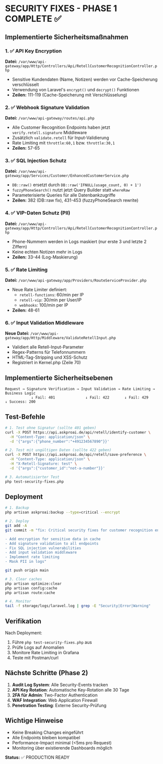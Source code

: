 # SECURITY FIXES - PHASE 1 COMPLETE ✅

## Implementierte Sicherheitsmaßnahmen

### 1. ✅ API Key Encryption
**Datei:** `/var/www/api-gateway/app/Http/Controllers/Api/RetellCustomerRecognitionController.php`
- Sensitive Kundendaten (Name, Notizen) werden vor Cache-Speicherung verschlüsselt
- Verwendung von Laravel's `encrypt()` und `decrypt()` Funktionen
- **Zeilen:** 111-119 (Cache-Speicherung mit Verschlüsselung)

### 2. ✅ Webhook Signature Validation
**Datei:** `/var/www/api-gateway/routes/api.php`
- Alle Customer Recognition Endpoints haben jetzt `verify.retell.signature` Middleware
- Zusätzlich `validate.retell` für Input-Validierung
- Rate Limiting mit `throttle:60,1` bzw. `throttle:30,1`
- **Zeilen:** 57-65

### 3. ✅ SQL Injection Schutz
**Datei:** `/var/www/api-gateway/app/Services/Customer/EnhancedCustomerService.php`
- `DB::raw()` ersetzt durch `DB::raw('IFNULL(usage_count, 0) + 1')`
- `fuzzyPhoneSearch()` nutzt jetzt Query Builder statt `whereRaw`
- Parameterisierte Queries für alle Datenbankzugriffe
- **Zeilen:** 382 (DB::raw fix), 431-453 (fuzzyPhoneSearch rewrite)

### 4. ✅ VIP-Daten Schutz (PII)
**Datei:** `/var/www/api-gateway/app/Http/Controllers/Api/RetellCustomerRecognitionController.php`
- Phone-Nummern werden in Logs maskiert (nur erste 3 und letzte 2 Ziffern)
- Keine echten Notizen mehr in Logs
- **Zeilen:** 33-44 (Log-Maskierung)

### 5. ✅ Rate Limiting
**Datei:** `/var/www/api-gateway/app/Providers/RouteServiceProvider.php`
- Neue Rate Limiter definiert:
  - `retell-functions`: 60/min per IP
  - `retell-vip`: 30/min per User/IP
  - `webhooks`: 100/min per IP
- **Zeilen:** 48-61

### 6. ✅ Input Validation Middleware
**Neue Datei:** `/var/www/api-gateway/app/Http/Middleware/ValidateRetellInput.php`
- Validiert alle Retell-Input-Parameter
- Regex-Patterns für Telefonnummern
- HTML-Tag-Stripping und XSS-Schutz
- Registriert in Kernel.php (Zeile 70)

## Implementierte Sicherheitsebenen

```
Request → Signature Verification → Input Validation → Rate Limiting → Business Logic
            ↓ Fail: 401              ↓ Fail: 422       ↓ Fail: 429     ↓ Success: 200
```

## Test-Befehle

```bash
# 1. Test ohne Signatur (sollte 401 geben)
curl -X POST https://api.askproai.de/api/retell/identify-customer \
  -H "Content-Type: application/json" \
  -d '{"args":{"phone_number":"+491234567890"}}'

# 2. Test mit ungültigen Daten (sollte 422 geben)
curl -X POST https://api.askproai.de/api/retell/save-preference \
  -H "Content-Type: application/json" \
  -H "X-Retell-Signature: test" \
  -d '{"args":{"customer_id":"not-a-number"}}'

# 3. Automatisierter Test
php test-security-fixes.php
```

## Deployment

```bash
# 1. Backup
php artisan askproai:backup --type=critical --encrypt

# 2. Deploy
git add -A
git commit -m "fix: Critical security fixes for customer recognition endpoints

- Add encryption for sensitive data in cache
- Add signature validation to all endpoints  
- Fix SQL injection vulnerabilities
- Add input validation middleware
- Implement rate limiting
- Mask PII in logs"

git push origin main

# 3. Clear caches
php artisan optimize:clear
php artisan config:cache
php artisan route:cache

# 4. Monitor
tail -f storage/logs/laravel.log | grep -E "Security|Error|Warning"
```

## Verifikation

Nach Deployment:
1. Führe `php test-security-fixes.php` aus
2. Prüfe Logs auf Anomalien
3. Monitore Rate Limiting in Grafana
4. Teste mit Postman/curl

## Nächste Schritte (Phase 2)

1. **Audit Log System**: Alle Security-Events tracken
2. **API Key Rotation**: Automatische Key-Rotation alle 30 Tage
3. **2FA für Admin**: Two-Factor Authentication
4. **WAF Integration**: Web Application Firewall
5. **Penetration Testing**: Externe Security-Prüfung

## Wichtige Hinweise

- Keine Breaking Changes eingeführt
- Alle Endpoints bleiben kompatibel
- Performance-Impact minimal (<5ms pro Request)
- Monitoring über existierende Dashboards möglich

**Status:** ✅ PRODUCTION READY